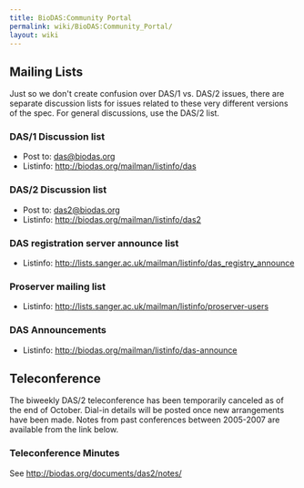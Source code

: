 ```yaml
---
title: BioDAS:Community Portal
permalink: wiki/BioDAS:Community_Portal/
layout: wiki
---
```


Mailing Lists
-------------

Just so we don't create confusion over DAS/1 vs. DAS/2 issues, there are
separate discussion lists for issues related to these very different
versions of the spec. For general discussions, use the DAS/2 list.

### DAS/1 Discussion list

-   Post to: das@biodas.org
-   Listinfo: <http://biodas.org/mailman/listinfo/das>

### DAS/2 Discussion list

-   Post to: das2@biodas.org
-   Listinfo: <http://biodas.org/mailman/listinfo/das2>

### DAS registration server announce list

-   Listinfo:
    <http://lists.sanger.ac.uk/mailman/listinfo/das_registry_announce>

### Proserver mailing list

-   Listinfo:
    <http://lists.sanger.ac.uk/mailman/listinfo/proserver-users>

### DAS Announcements

-   Listinfo: <http://biodas.org/mailman/listinfo/das-announce>

Teleconference
--------------

The biweekly DAS/2 teleconference has been temporarily canceled as of
the end of October. Dial-in details will be posted once new arrangements
have been made. Notes from past conferences between 2005-2007 are
available from the link below.

### Teleconference Minutes

  
See <http://biodas.org/documents/das2/notes/>


